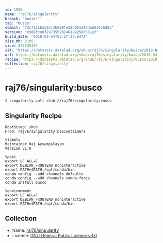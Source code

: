 ```yaml
---
id: 1926
name: "raj76/singularity"
branch: "master"
tag: "busco"
commit: "73c71316350ac3b008fe32d951a45dad83e56d8a"
version: "c908fce0f29735b7b1461892583381e3"
build_date: "2018-03-04T02:27:33.647Z"
size_mb: 2100
size: 847249439
sif: "https://datasets.datalad.org/shub/raj76/singularity/busco/2018-03-04-73c71316-c908fce0/c908fce0f29735b7b1461892583381e3.simg"
url: https://datasets.datalad.org/shub/raj76/singularity/busco/2018-03-04-73c71316-c908fce0/
recipe: https://datasets.datalad.org/shub/raj76/singularity/busco/2018-03-04-73c71316-c908fce0/Singularity
collection: raj76/singularity
---
```


# raj76/singularity:busco

```bash
$ singularity pull shub://raj76/singularity:busco
```

## Singularity Recipe

```singularity
BootStrap: shub
From: raj76/singularity:biocontainers

%labels
Maintainer Raj Ayyampalayam
Version v1.0

%post
export LC_ALL=C
export DEBIAN_FRONTEND noninteractive
export PATH=$PATH:/opt/conda/bin
conda config --add channels defaults
conda config --add channels conda-forge
conda install busco

%environment
export LC_ALL=C
export DEBIAN_FRONTEND noninteractive
export PATH=$PATH:/opt/conda/bin
```

## Collection

 - Name: [raj76/singularity](https://github.com/raj76/singularity)
 - License: [GNU General Public License v3.0](https://api.github.com/licenses/gpl-3.0)

